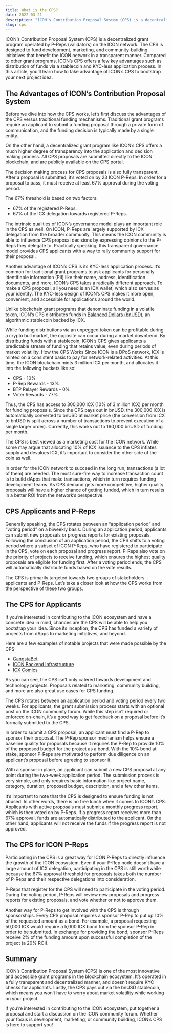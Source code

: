 ```yaml
---
title: What is the CPS?
date: 2022-03-21
description: "ICON’s Contribution Proposal System (CPS) is a decentralized grant program operated by P-Reps (validators) on the ICON network."
slug: cps
---
```


ICON’s Contribution Proposal System (CPS) is a decentralized grant program operated by P-Reps (validators) on the ICON network. The CPS is designed to fund development, marketing, and community-building initiatives that benefit the ICON network in a transparent manner. Compared to other grant programs, ICON’s CPS offers a few key advantages such as distribution of funds via a stablecoin and KYC-less application process. In this article, you’ll learn how to take advantage of ICON’s CPS to bootstrap your next project idea.

## The Advantages of ICON’s Contribution Proposal System

Before we dive into how the CPS works, let’s first discuss the advantages of the CPS versus traditional funding mechanisms. Traditional grant programs require an applicant to submit a funding proposal through a private form of communication, and the funding decision is typically made by a single entity.

On the other hand, a decentralized grant program like ICON’s CPS offers a much higher degree of transparency into the application and decision making process. All CPS proposals are submitted directly to the ICON blockchain, and are publicly available on the CPS portal. 

The decision making process for CPS proposals is also fully transparent. After a proposal is submitted, it’s voted on by 23 ICON P-Reps. In order for a proposal to pass, it must receive at least 67% approval during the voting period.

The 67% threshold is based on two factors:

* 67% of the registered P-Reps.
* 67% of the ICX delegation towards registered P-Reps.

The intrinsic qualities of ICON’s governance model plays an important role in the CPS as well. On ICON, P-Reps are largely supported by ICX delegation from the broader community. This means the ICON community is able to influence CPS proposal decisions by expressing opinions to the P-Reps they delegate to. Practically speaking, this transparent governance model provides CPS applicants with a way to rally community support for their proposal.

Another advantage of ICON’s CPS is its KYC-less application process. It’s common for traditional grant programs to ask applicants for personally identifiable information (PII) like their name, address, identification documents, and more. ICON’s CPS takes a radically different approach. To make a CPS proposal, all you need is an ICX wallet, which also serves as your identity. The KYC-less design of ICON’s CPS makes it more open, convenient, and accessible for applications around the world.

Unlike blockchain grant programs that denominate funding in a volatile token, ICON’s CPS distributes funds in [Balanced Dollars (bnUSD)](https://balanced.network/how/), an algorithmic stablecoin backed by ICX.

While funding distributions via an unpegged token can be profitable during a crypto bull market, the opposite can occur during a market downtrend. By distributing funds with a stablecoin, ICON’s CPS gives applicants a predictable stream of funding that retains value, even during periods of market volatility.
How the CPS Works
Since ICON is a DPoS network, ICX is minted on a consistent basis to pay for network-related activities. At this time, the ICON blockchain mints 3 million ICX per month, and allocates it into the following buckets like so:

* CPS - 10%
* P-Rep Rewards - 13%
* BTP Relayer Rewards - 0%
* Voter Rewards - 77%

Thus, the CPS has access to 300,000 ICX (10% of 3 million ICX) per month for funding proposals. Since the CPS pays out in bnUSD, the 300,000 ICX is automatically converted to bnUSD at market price (the conversion from ICX to bnUSD is split across a number of transactions to prevent execution of a single larger order). Currently, this works out to 160,000 bnUSD of funding per month.

The CPS is best viewed as a marketing cost for the ICON network. While some may argue that allocating 10% of ICX issuance to the CPS inflates supply and devalues ICX, it’s important to consider the other side of the coin as well.

In order for the ICON network to succeed in the long run, transactions (a lot of them) are needed. The most sure-fire way to increase transaction count is to build dApps that make transactions, which in turn requires funding development teams. As CPS demand gets more competitive, higher quality proposals will have a higher chance of getting funded, which in turn results in a better ROI from the network’s perspective.

## CPS Applicants and P-Reps

Generally speaking, the CPS rotates between an “application period” and “voting period” on a biweekly basis. During an application period, applicants can submit new proposals or progress reports for existing proposals. Following the conclusion of an application period, the CPS shifts to a voting period where a subset of ICON P-Reps, who have registered to participate in the CPS, vote on each proposal and progress report. P-Reps also vote on the priority of projects to receive funding, which ensures the highest quality proposals are eligible for funding first. After a voting period ends, the CPS will automatically distribute funds based on the vote results.

The CPS is primarily targeted towards two groups of stakeholders – applicants and P-Reps. Let’s take a closer look at how the CPS works from the perspective of these two groups.

## The CPS for Applicants

If you’re interested in contributing to the ICON ecosystem and have a concrete idea in mind, chances are the CPS will be able to help you bootstrap your idea. Since its inception, the CPS has funded a variety of projects from dApps to marketing initiatives, and beyond.

Here are a few examples of notable projects that were made possible by the CPS:

* [GangstaBet](https://cps.icon.community/proposals/bafybeiaubhdzignnbe24ypwwulsr6fxju4uyujzx5tnyqc6fgop3qbyldu)
* [ICON Backend Infrastructure](https://cps.icon.community/proposals/bafybeiayzkeumkzgqv5gfcipvf6fhk2r6qo5kltzt67tcxm4uyxjsniba4)
* [ICX Comics](https://cps.icon.community/proposals/bafybeighs4wxki52zadu2rftuopdua2357zztgbcy4ioikgjr6javyhb7y)

As you can see, the CPS isn’t only catered towards development and technology projects. Proposals related to marketing, community building, and more are also great use cases for CPS funding.

The CPS rotates between an application period and voting period every two weeks. For applicants, the grant submission process starts with an optional post on the ICON community forum. While this step isn’t required or enforced on-chain, it’s a good way to get feedback on a proposal before it’s formally submitted to the CPS.

In order to submit a CPS proposal, an applicant must find a P-Rep to sponsor their proposal. The P-Rep sponsor mechanism helps ensure a baseline quality for proposals because it requires the P-Rep to provide 10% of the proposed budget for the project as a bond. With the 10% bond at stake, sponsor P-Reps are motivated to perform due diligence on an applicant’s proposal before agreeing to sponsor it.

With a sponsor in place, an applicant can submit a new CPS proposal at any point during the two-week application period. The submission process is very simple, and only requires basic information like project name, category, duration, proposed budget, description, and a few other items.

It’s important to note that the CPS is designed to ensure funding is not abused. In other words, there is no free lunch when it comes to ICON’s CPS. Applicants with active proposals must submit a monthly progress report, which is then voted on by P-Reps. If a progress report receives more than 67% approval, funds are automatically distributed to the applicant. On the other hand, applicants will not receive the funds if the progress report is not approved.

## The CPS for ICON P-Reps

Participating in the CPS is a great way for ICON P-Reps to directly influence the growth of the ICON ecosystem. Even if your P-Rep node doesn’t have a large amount of ICX delegation, participating in the CPS is still worthwhile because the 67% approval threshold for proposals takes both the number of P-Reps and their respective delegations into consideration.

P-Reps that register for the CPS will need to participate in the voting period. During the voting period, P-Reps will review new proposals and progress reports for existing proposals, and vote whether or not to approve them.

Another way for P-Reps to get involved with the CPS is through sponsorships. Every CPS proposal requires a sponsor P-Rep to put up 10% of the requested amount as a bond. For example, a proposal requesting 50,000 ICX would require a 5,000 ICX bond from the sponsor P-Rep in order to be submitted. In exchange for providing the bond, sponsor P-Reps receive 2% of the funding amount upon successful completion of the project (a 20% ROI).

## Summary

ICON’s Contribution Proposal System (CPS) is one of the most innovative and accessible grant programs in the blockchain ecosystem. It’s operated in a fully transparent and decentralized manner, and doesn’t require KYC checks for applicants. Lastly, the CPS pays out via the bnUSD stablecoin, which means you won’t have to worry about market volatility while working on your project.

If you’re interested in contributing to the ICON ecosystem, put together a proposal and start a discussion on the ICON community forum. Whether your focus is development, marketing, or community building, ICON’s CPS is here to support you!